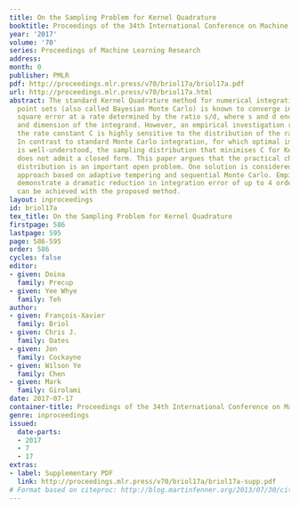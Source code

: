 ```yaml
---
title: On the Sampling Problem for Kernel Quadrature
booktitle: Proceedings of the 34th International Conference on Machine Learning
year: '2017'
volume: '70'
series: Proceedings of Machine Learning Research
address: 
month: 0
publisher: PMLR
pdf: http://proceedings.mlr.press/v70/briol17a/briol17a.pdf
url: http://proceedings.mlr.press/v70/briol17a.html
abstract: The standard Kernel Quadrature method for numerical integration with random
  point sets (also called Bayesian Monte Carlo) is known to converge in root mean
  square error at a rate determined by the ratio s/d, where s and d encode the smoothness
  and dimension of the integrand. However, an empirical investigation reveals that
  the rate constant C is highly sensitive to the distribution of the random points.
  In contrast to standard Monte Carlo integration, for which optimal importance sampling
  is well-understood, the sampling distribution that minimises C for Kernel Quadrature
  does not admit a closed form. This paper argues that the practical choice of sampling
  distribution is an important open problem. One solution is considered; a novel automatic
  approach based on adaptive tempering and sequential Monte Carlo. Empirical results
  demonstrate a dramatic reduction in integration error of up to 4 orders of magnitude
  can be achieved with the proposed method.
layout: inproceedings
id: briol17a
tex_title: On the Sampling Problem for Kernel Quadrature
firstpage: 586
lastpage: 595
page: 586-595
order: 586
cycles: false
editor:
- given: Doina
  family: Precup
- given: Yee Whye
  family: Teh
author:
- given: François-Xavier
  family: Briol
- given: Chris J.
  family: Oates
- given: Jon
  family: Cockayne
- given: Wilson Ye
  family: Chen
- given: Mark
  family: Girolami
date: 2017-07-17
container-title: Proceedings of the 34th International Conference on Machine Learning
genre: inproceedings
issued:
  date-parts:
  - 2017
  - 7
  - 17
extras:
- label: Supplementary PDF
  link: http://proceedings.mlr.press/v70/briol17a/briol17a-supp.pdf
# Format based on citeproc: http://blog.martinfenner.org/2013/07/30/citeproc-yaml-for-bibliographies/
---
```

